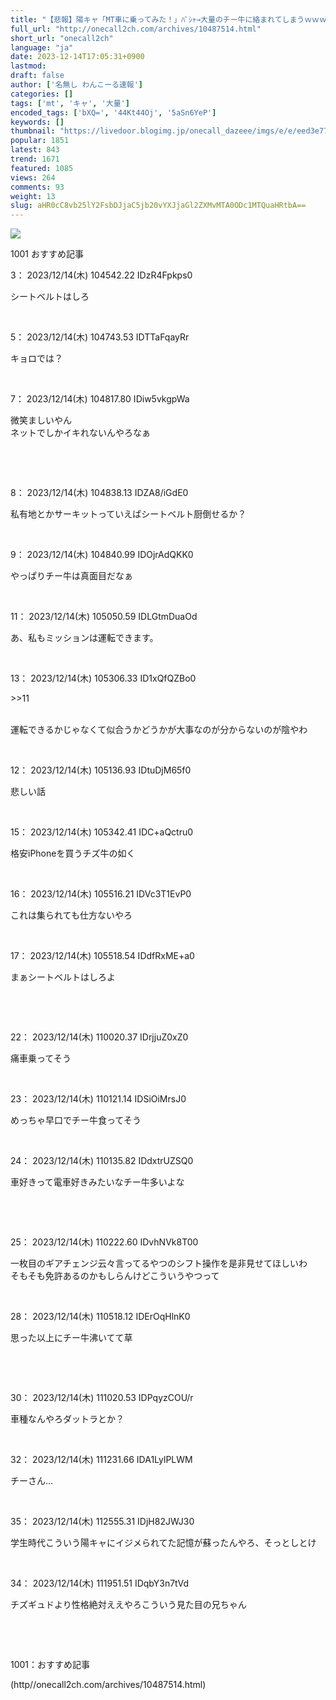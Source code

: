 ```yaml
---
title: "【悲報】陽キャ「MT車に乗ってみた！」ﾊﾟｼｬ→大量のチー牛に絡まれてしまうｗｗｗｗ "
full_url: "http://onecall2ch.com/archives/10487514.html"
short_url: "onecall2ch"
language: "ja"
date: 2023-12-14T17:05:31+0900
lastmod: 
draft: false
author: ['名無し わんこーる速報']
categories: []
tags: ['mt', 'キャ', '大量']
encoded_tags: ['bXQ=', '44Kt44Oj', '5aSn6YeP']
keywords: []
thumbnail: "https://livedoor.blogimg.jp/onecall_dazeee/imgs/e/e/eed3e777-s.jpg"
popular: 1851
latest: 843
trend: 1671
featured: 1085
views: 264
comments: 93
weight: 13
slug: aHR0cC8vb25lY2FsbDJjaC5jb20vYXJjaGl2ZXMvMTA0ODc1MTQuaHRtbA==
---
```


![](https://livedoor.blogimg.jp/onecall_dazeee/imgs/e/e/eed3e777-s.jpg)

<div> <p class='name2'> 1001 おすすめ記事</p> <p class='name2'>3： 2023/12/14(木) 104542.22 IDzR4Fpkps0</p><p class='onecall'> シートベルトはしろ <br></p><br> <p class='name2'>5： 2023/12/14(木) 104743.53 IDTTaFqayRr</p><p class='onecall'> キョロでは？ <br></p><br> <p class='name2'>7： 2023/12/14(木) 104817.80 IDiw5vkgpWa</p><p class='onecall'><p> 微笑ましいやん <br> ネットでしかイキれないんやろなぁ </p><br></p><br> <p class='name2'>8： 2023/12/14(木) 104838.13 IDZA8/iGdE0</p><p class='onecall'> 私有地とかサーキットっていえばシートベルト厨倒せるか？ <br></p><br> <p class='name2'>9： 2023/12/14(木) 104840.99 IDOjrAdQKK0</p><p class='onecall'> やっぱりチー牛は真面目だなぁ <br></p><br> <p class='name2'>11： 2023/12/14(木) 105050.59 IDLGtmDuaOd</p><p class='onecall'> あ、私もミッションは運転できます。 <br></p><br> <p class='name2'>13： 2023/12/14(木) 105306.33 ID1xQfQZBo0</p><p class='onecall'> <p class='anchor'>>>11</p> <br> 運転できるかじゃなくて似合うかどうかが大事なのが分からないのが陰やわ <br></p><br> <p class='name2'>12： 2023/12/14(木) 105136.93 IDtuDjM65f0</p><p class='onecall'> 悲しい話 <br></p><br> <p class='name2'>15： 2023/12/14(木) 105342.41 IDC+aQctru0</p><p class='onecall'> 格安iPhoneを買うチズ牛の如く <br></p><br> <p class='name2'>16： 2023/12/14(木) 105516.21 IDVc3T1EvP0</p><p class='onecall'> これは集られても仕方ないやろ <br></p><br> <p class='name2'>17： 2023/12/14(木) 105518.54 IDdfRxME+a0</p><p class='onecall'><p> まぁシートベルトはしろよ </p><br></p><br> <p class='name2'>22： 2023/12/14(木) 110020.37 IDrjjuZ0xZ0</p><p class='onecall'> 痛車乗ってそう <br></p><br> <p class='name2'>23： 2023/12/14(木) 110121.14 IDSiOiMrsJ0</p><p class='onecall'> めっちゃ早口でチー牛食ってそう <br></p><br> <p class='name2'>24： 2023/12/14(木) 110135.82 IDdxtrUZSQ0</p><p class='onecall'><p> 車好きって電車好きみたいなチー牛多いよな </p><br></p><br> <p class='name2'>25： 2023/12/14(木) 110222.60 IDvhNVk8T00</p><p class='onecall'> 一枚目のギアチェンジ云々言ってるやつのシフト操作を是非見せてほしいわ <br> そもそも免許あるのかもしらんけどこういうやつって <br></p><br> <p class='name2'>28： 2023/12/14(木) 110518.12 IDErOqHlnK0</p><p class='onecall'><p> 思った以上にチー牛沸いてて草 </p><br></p><br> <p class='name2'>30： 2023/12/14(木) 111020.53 IDPqyzCOU/r</p><p class='onecall'> 車種なんやろダットラとか？ <br></p><br> <p class='name2'>32： 2023/12/14(木) 111231.66 IDA1LylPLWM</p><p class='onecall'> チーさん… <br></p><br> <p class='name2'>35： 2023/12/14(木) 112555.31 IDjH82JWJ30</p><p class='onecall'> 学生時代こういう陽キャにイジメられてた記憶が蘇ったんやろ、そっとしとけ <br></p><br> <p class='name2'>34： 2023/12/14(木) 111951.51 IDqbY3n7tVd</p><p class='onecall'><p> チズギュドより性格絶対ええやろこういう見た目の兄ちゃん </p><br></p><br> <p class='name2'>1001：おすすめ記事</p> </div>

(http//onecall2ch.com/archives/10487514.html)
